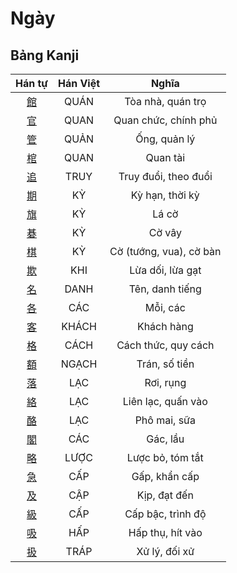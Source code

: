 <link href="styles.css" rel="stylesheet">

# Ngày

## Bảng Kanji

| Hán tự | Hán Việt | Nghĩa |
| :---: | :---: | :---: |
| [<span class="stroke-order">館</span>](https://www.tiengnhatdongian.com/kanji/giai-nghia-kanji-%E9%A4%A8) | QUÁN | Tòa nhà, quán trọ |
| [<span class="stroke-order">官</span>](https://www.tiengnhatdongian.com/kanji/giai-nghia-kanji-%E5%AE%98) | QUAN | Quan chức, chính phủ |
| [<span class="stroke-order">管</span>](https://www.tiengnhatdongian.com/kanji/giai-nghia-kanji-%E7%AE%A1) | QUẢN | Ống, quản lý |
| [<span class="stroke-order">棺</span>](https://www.tiengnhatdongian.com/kanji/giai-nghia-kanji-%E6%A3%BA) | QUAN | Quan tài |
| [<span class="stroke-order">追</span>](https://www.tiengnhatdongian.com/kanji/giai-nghia-kanji-%E8%BF%BD) | TRUY | Truy đuổi, theo đuổi |
| [<span class="stroke-order">期</span>](https://www.tiengnhatdongian.com/kanji/giai-nghia-kanji-%E6%9C%9F) | KỲ | Kỳ hạn, thời kỳ |
| [<span class="stroke-order">旗</span>](https://www.tiengnhatdongian.com/kanji/giai-nghia-kanji-%E6%97%97) | KỲ | Lá cờ |
| [<span class="stroke-order">碁</span>](https://www.tiengnhatdongian.com/kanji/giai-nghia-kanji-%E7%A2%81) | KỲ | Cờ vây |
| [<span class="stroke-order">棋</span>](https://www.tiengnhatdongian.com/kanji/giai-nghia-kanji-%E6%A3%8B) | KỲ | Cờ (tướng, vua), cờ bàn |
| [<span class="stroke-order">欺</span>](https://www.tiengnhatdongian.com/kanji/giai-nghia-kanji-%E6%AC%BA) | KHI | Lừa dối, lừa gạt |
| [<span class="stroke-order">名</span>](https://www.tiengnhatdongian.com/kanji/giai-nghia-kanji-%E5%90%8D) | DANH | Tên, danh tiếng |
| [<span class="stroke-order">各</span>](https://www.tiengnhatdongian.com/kanji/giai-nghia-kanji-%E5%90%84) | CÁC | Mỗi, các |
| [<span class="stroke-order">客</span>](https://www.tiengnhatdongian.com/kanji/giai-nghia-kanji-%E5%AE%A2) | KHÁCH | Khách hàng |
| [<span class="stroke-order">格</span>](https://www.tiengnhatdongian.com/kanji/giai-nghia-kanji-%E6%A0%BC) | CÁCH | Cách thức, quy cách |
| [<span class="stroke-order">額</span>](https://www.tiengnhatdongian.com/kanji/giai-nghia-kanji-%E9%A1%8D) | NGẠCH | Trán, số tiền |
| [<span class="stroke-order">落</span>](https://www.tiengnhatdongian.com/kanji/giai-nghia-kanji-%E8%90%BD) | LẠC | Rơi, rụng |
| [<span class="stroke-order">絡</span>](https://www.tiengnhatdongian.com/kanji/giai-nghia-kanji-%E7%B5%A1) | LẠC | Liên lạc, quấn vào |
| [<span class="stroke-order">酪</span>](https://www.tiengnhatdongian.com/kanji/giai-nghia-kanji-%E9%85%AA) | LẠC | Phô mai, sữa |
| [<span class="stroke-order">閣</span>](https://www.tiengnhatdongian.com/kanji/giai-nghia-kanji-%E9%96%A3) | CÁC | Gác, lầu |
| [<span class="stroke-order">略</span>](https://www.tiengnhatdongian.com/kanji/giai-nghia-kanji-%E7%95%A5) | LƯỢC | Lược bỏ, tóm tắt |
| [<span class="stroke-order">急</span>](https://www.tiengnhatdongian.com/kanji/giai-nghia-kanji-%E6%80%A5) | CẤP | Gấp, khẩn cấp |
| [<span class="stroke-order">及</span>](https://www.tiengnhatdongian.com/kanji/giai-nghia-kanji-%E5%8F%8A) | CẬP | Kịp, đạt đến |
| [<span class="stroke-order">級</span>](https://www.tiengnhatdongian.com/kanji/giai-nghia-kanji-%E7%B4%9A) | CẤP | Cấp bậc, trình độ |
| [<span class="stroke-order">吸</span>](https://www.tiengnhatdongian.com/kanji/giai-nghia-kanji-%E5%90%B8) | HẤP | Hấp thụ, hít vào |
| [<span class="stroke-order">扱</span>](https://www.tiengnhatdongian.com/kanji/giai-nghia-kanji-%E6%89%B1) | TRÁP | Xử lý, đối xử |

